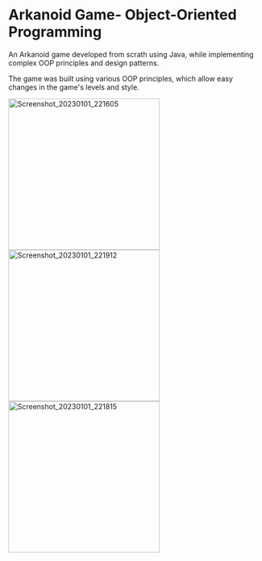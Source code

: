 # Arkanoid Game- Object-Oriented Programming

An Arkanoid game developed from scrath using Java, while implementing complex OOP principles and design patterns.

The game was built using various OOP principles, which allow easy changes in the game's levels and style.

<p float="left">
<img width="300" alt="Screenshot_20230101_221605" src="https://user-images.githubusercontent.com/112930532/210183606-63c94f1b-bc88-414b-a474-fd6189290496.png">
<img width="300" alt="Screenshot_20230101_221912" src="https://user-images.githubusercontent.com/112930532/210183613-dfb5ea88-7677-40a3-af9e-5e2799c6e4a4.png">
<img width="300" alt="Screenshot_20230101_221815" src="https://user-images.githubusercontent.com/112930532/210183616-47933f0d-2700-4aa4-ade7-98132bd91518.png">

